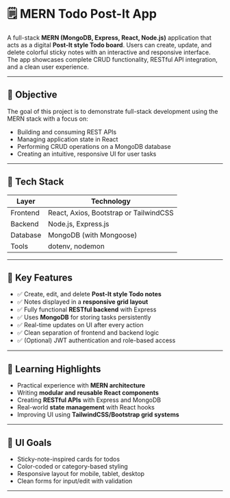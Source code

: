 # 🗒️ MERN Todo Post-It App

A full-stack **MERN (MongoDB, Express, React, Node.js)** application that acts as a digital **Post-It style Todo board**. Users can create, update, and delete colorful sticky notes with an interactive and responsive interface. The app showcases complete CRUD functionality, RESTful API integration, and a clean user experience.

---

## 🎯 Objective

The goal of this project is to demonstrate full-stack development using the MERN stack with a focus on:

* Building and consuming REST APIs
* Managing application state in React
* Performing CRUD operations on a MongoDB database
* Creating an intuitive, responsive UI for user tasks

---

## 🔧 Tech Stack

| Layer    | Technology                                          |
| -------- | --------------------------------------------------- |
| Frontend | React, Axios, Bootstrap or TailwindCSS              |
| Backend  | Node.js, Express.js                                 |
| Database | MongoDB (with Mongoose)                             |
| Tools    | dotenv, nodemon                                     |

---

## 🧩 Key Features

* ✅ Create, edit, and delete **Post-It style Todo notes**
* ✅ Notes displayed in a **responsive grid layout**
* ✅ Fully functional **RESTful backend** with Express
* ✅ Uses **MongoDB** for storing tasks persistently
* ✅ Real-time updates on UI after every action
* ✅ Clean separation of frontend and backend logic
* ✅ (Optional) JWT authentication and role-based access

---

## 🧠 Learning Highlights

* Practical experience with **MERN architecture**
* Writing **modular and reusable React components**
* Creating **RESTful APIs** with Express and MongoDB
* Real-world **state management** with React hooks
* Improving UI using **TailwindCSS/Bootstrap grid systems**

---

## 🎨 UI Goals

* Sticky-note-inspired cards for todos
* Color-coded or category-based styling
* Responsive layout for mobile, tablet, desktop
* Clean forms for input/edit with validation

---
